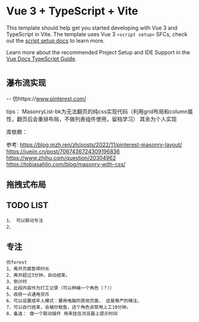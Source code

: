 # Vue 3 + TypeScript + Vite

This template should help get you started developing with Vue 3 and TypeScript in Vite. The template uses Vue 3 `<script setup>` SFCs, check out the [script setup docs](https://v3.vuejs.org/api/sfc-script-setup.html#sfc-script-setup) to learn more.

Learn more about the recommended Project Setup and IDE Support in the [Vue Docs TypeScript Guide](https://vuejs.org/guide/typescript/overview.html#project-setup).


# 

## 瀑布流实现
-- 仿https://www.pinterest.com/

tips： 
MasonryList-bk为无法翻页的纯css实现代码（利用grid布局和column属性，翻页后会重排布局，不做列表组件使用，留档学习）
其余为个人实现

库依赖： 
    

参考:
https://blog.mzh.ren/zh/posts/2022/11/pinterest-masonry-layout/
https://juejin.cn/post/7067436724309196836
https://www.zhihu.com/question/20304962
https://tobiasahlin.com/blog/masonry-with-css/


## 拖拽式布局





## TODO LIST 
    1、 可以联动专注
    2、 



## 专注
    仿forest
    1、离开页面暂停时长
    2、离开超过3分钟，自动结束。
    3、倒计时
    4、此段内容作为打工记录（可以种植一个角色（？））
    5、收获一点通用货币
    6、可以设置成年人模式：要用电脑的其他页面， 这是尊严的赌注。
    7、可以自行结束，会被炒鱿鱼，这个角色会禁用上工10分钟。
    8、备选： 做一个联动插件 用来挂在浏览器上提示时间
